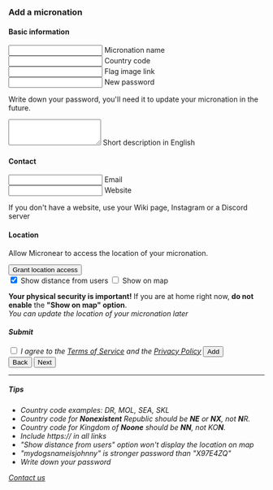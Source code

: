 <section id="add">
  <h3>Add a micronation</h3>
    <form id="add__form" data-steps="3" action="#">
      <div class="form_step shown" data-step="0">
        <h4>Basic information</h4>
        <div class="mdl-textfield mdl-js-textfield mdl-textfield--floating-label">
          <input class="mdl-textfield__input" type="text" maxlength="256" id="add__mname" required="true" />
          <label class="mdl-textfield__label" for="add__mname">Micronation name</label>
        </div>
        <div class="mdl-textfield mdl-js-textfield mdl-textfield--floating-label">
            <input class="mdl-textfield__input uppercase" type="text" maxlength="4" id="add__code" required="true" autocomplete="country"/>
            <label class="mdl-textfield__label" for="add__code">Country code</label>
        </div>
        <div class="mdl-textfield mdl-js-textfield mdl-textfield--floating-label">
          <input class="mdl-textfield__input" type="url" maxlength="256" id="add__mflag" autocomplete="url" />
          <label class="mdl-textfield__label" for="add__mflag">Flag image link</label>
        </div>
        <div class="mdl-textfield mdl-js-textfield mdl-textfield--floating-label">
          <input class="mdl-textfield__input" type="password" maxlength="256" id="add__password" minlength="8" required="true" autocomplete="new-password" />
          <label class="mdl-textfield__label" for="add__password">New password</label>
        </div>
        <p>
          Write down your password, you'll need it to update your micronation in the future.
        </p>
        <div class="mdl-textfield mdl-js-textfield">
          <textarea class="mdl-textfield__input" type="text" rows="3" id="add__description" maxlength="1000" minlength="10" required></textarea>
          <label class="mdl-textfield__label" for="add__description">Short description in English</label>
        </div>
      </div>
      <div class="form_step" data-step="1">
        <h4>Contact</h4>
        <div class="mdl-textfield mdl-js-textfield mdl-textfield--floating-label">
          <input class="mdl-textfield__input" type="email" id="add__email" autocomplete="email" />
          <label class="mdl-textfield__label" for="add__email">Email</label>
        </div>
        <div class="mdl-textfield mdl-js-textfield mdl-textfield--floating-label">
          <input class="mdl-textfield__input" type="url" maxlength="256" id="add__mwebsite" autocomplete="url" />
          <label class="mdl-textfield__label" for="add__mwebsite">Website</label>
        </div>
        <p>If you don't have a website, use your Wiki page, Instagram or a Discord server</p>
      </div>
      <div class="form_step" data-step="2">
        <h4>Location</h4>
        <div id="location_notice">
          <p>Allow Micronear to access the location of your micronation.</p>
          <button id="location_button" class="mdl-button mdl-js-button mdl-button--raised mdl-js-ripple-effect mdl-button--accent">
            Grant location access
          </button>
        </div>
        <input type="hidden" id="add__location">
        <label class="mdl-switch mdl-js-switch mdl-js-ripple-effect" for="add__distance">
          <input type="checkbox" id="add__distance" class="mdl-switch__input" checked="" />
          <span class="mdl-switch__label">Show distance from users</span>
        </label>
          <label class="mdl-switch mdl-js-switch mdl-js-ripple-effect" for="add__coordinates">
          <input type="checkbox" id="add__coordinates" class="mdl-switch__input" />
          <span class="mdl-switch__label">Show on map</span>
        </label>
        <p id="locationprivacywarning" class="hidden">
          <strong>Your physical security is important!</strong>
          If you are at home right now, <strong>do not enable</strong> the <strong>"Show on map" option</strong>. <br>
          <em>You can update the location of your micronation later<em>
        </p>
      </div>
      <div class="form_step" data-step="3">
        <h4>Submit</h4>
        <label class="mdl-checkbox mdl-js-checkbox mdl-js-ripple-effect" for="add__terms">
          <input type="checkbox" id="add__terms" class="mdl-checkbox__input" />
          <span class="mdl-checkbox__label">I agree to the <a href="/terms.html">Terms of Service</a> and the <a href="/privacy.html">Privacy Policy</a></span>
        </label>
        <button class="mdl-button mdl-js-button mdl-button--raised mdl-js-ripple-effect mdl-button--accent" id="add__buy">
          Add
        </button>
      </div>
      <div class="form_controls">
        <button id="form_back" class="mdl-button mdl-js-button mdl-js-ripple-effect">
          Back
        </button>
        <button id="form_next" class="mdl-button mdl-js-button mdl-button--accent mdl-button--raised mdl-js-ripple-effect">
          Next
        </button>
      </div>
    </form>
</section>
<hr>
<section id="tips">
  <h5>Tips</h5>
  <ul>
    <li>Country code examples: DR, MOL, SEA, SKL</li>
    <li>Country code for <b>Nonexistent</b> Republic should be <b>NE</b> or <b>NX</b>, not <b>N</b>R.</li>
    <li>Country code for Kingdom of <b>Noone</b> should be <b>NN</b>, not KO<b>N</b>.</li>
    <li>Include https:// in all links</li>
    <li>"Show distance from users" option won't display the location on map</li>
    <li>"mydogsnameisjohnny" is stronger password than "X97E4ZQ"</li>
    <li>Write down your password</li>
  </ul>
  <p>
  <a href="about.html">Contact us</a></p>
</section>


